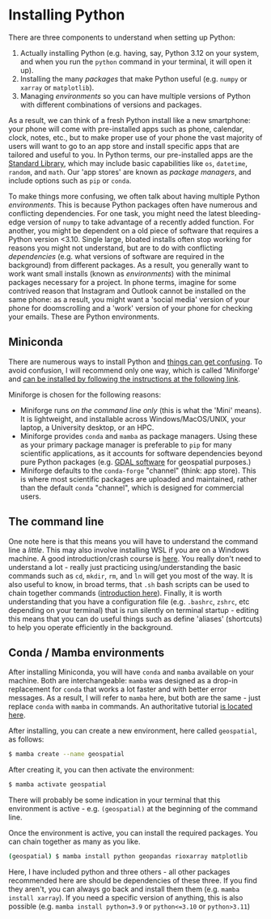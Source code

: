 # Installing Python

There are three components to understand when setting up Python:

1. Actually installing Python (e.g. having, say, Python 3.12 on your system, and when you run the `python` command in your terminal, it will open it up).
2. Installing the many *packages* that make Python useful (e.g. `numpy` or `xarray` or `matplotlib`).
3. Managing *environments* so you can have multiple versions of Python with different combinations of versions and packages.

As a result, we can think of a fresh Python install like a new smartphone: your phone will come with pre-installed apps such as phone, calendar, clock, notes, etc., but to make proper use of your phone the vast majority of users will want to go to an app store and install specific apps that are tailored and useful to you. In Python terms, our pre-installed apps are the [Standard Library](https://docs.python.org/3/library/index.html), which may include basic capabilities like `os`, `datetime`, `random`, and `math`. Our 'app stores' are known as *package managers*, and include options such as `pip` or `conda`.

To make things more confusing, we often talk about having multiple Python *environments*. This is because Python packages often have numerous and conflicting dependencies. For one task, you might need the latest bleeding-edge version of `numpy` to take advantage of a recently added function. For another, you might be dependent on a old piece of software that requires a Python version <3.10. Single large, bloated installs often stop working for reasons you might not understand, but are to do with conflicting *dependencies* (e.g. what versions of software are required in the background) from different packages. As a result, you generally want to work want small installs (known as *environments*) with the minimal packages necessary for a project. In phone terms, imagine for some contrived reason that Instagram and Outlook cannot be installed on the same phone: as a result, you might want a 'social media' version of your phone for doomscrolling and a 'work' version of your phone for checking your emails. These are Python environments. 

<!-- To make things even more complex, sometimes the packages (apps) we install are interdependent and mutually exclusive: a package we want for one task (e.g. satellite analysis) may, in the background critically [depend on](https://xkcd.com/2347/) a specific version of a numerical analysis package (e.g. `v.2.41`, as a useful function was introduced at that version). However, a package for another task (e.g. time-series analysis) may depend on another version. Our package managers are designed to *manage dependencies* and make sure that all the background required packages play nicely with all the packages you want. -->

## Miniconda

There are numerous ways to install Python and [things can get confusing](https://xkcd.com/1987/). To avoid confusion, I will recommend only one way, which is called 'Miniforge' and [can be installed by following the instructions at the following link](https://github.com/conda-forge/miniforge).

Miniforge is chosen for the following reasons:
 - Miniforge runs _on the command line only_ (this is what the 'Mini' means). It is lightweight, and installable across Windows/MacOS/UNIX, your laptop, a University desktop, or an HPC.
 - Miniforge provides `conda` and `mamba` as package managers. Using these as your primary package manager is preferable to `pip` for many scientific applications, as it accounts for software dependencies beyond pure Python packages (e.g. [GDAL software](https://gdal.org/en/stable/) for geospatial purposes.)
 - Miniforge defaults to the `conda-forge` "channel" (think: app store). This is where most scientific packages are uploaded and maintained, rather than the default `conda` "channel", which is designed for commercial users.

## The command line

One note here is that this means you will have to understand the command line a _little_. This may also involve installing WSL if you are on a Windows machine. A good introduction/crash course is [here](https://developer.mozilla.org/en-US/docs/Learn_web_development/Getting_started/Environment_setup/Command_line). You really don't need to understand a lot - really just practicing using/understanding the basic commands such as `cd`, `mkdir`, `rm`, and `ln` will get you most of the way. It is also useful to know, in broad terms, that `.sh` bash scripts can be used to chain together commands ([introduction here](https://www.freecodecamp.org/news/bash-scripting-tutorial-linux-shell-script-and-command-line-for-beginners/)). Finally, it is worth understanding that you have a configuration file (e.g. `.bashrc`, `zshrc`, etc depending on your terminal) that is run silently on terminal startup - editing this means that you can do useful things such as define 'aliases' (shortcuts) to help you operate efficiently in the background.

## Conda / Mamba environments

After installing Miniconda, you will have `conda` and `mamba` available on your machine. Both are interchangeable: `mamba` was designed as a drop-in replacement for `conda` that works a lot faster and with better error messages. As a result, I will refer to `mamba` here, but both are the same - just replace `conda` with `mamba` in commands. An authoritative tutorial [is located here](https://docs.conda.io/projects/conda/en/latest/user-guide/tasks/manage-environments.html).

After installing, you can create a new environment, here called `geospatial`, as follows:

```bash
$ mamba create --name geospatial
```

After creating it, you can then activate the environment:

```bash
$ mamba activate geospatial
```

There will probably be some indication in your terminal that this environment is active - e.g. `(geospatial)` at the beginning of the command line. 

Once the environment is active, you can install the required packages. You can chain together as many as you like. 

```bash
(geospatial) $ mamba install python geopandas rioxarray matplotlib
```

Here,  I have included python and three others - all other packages recommended here are should be dependencies of these three. If you find they aren't, you can always go back and install them them (e.g. `mamba install xarray`). If you need a specific version of anything, this is also possible (e.g. `mamba install python=3.9` or `python<=3.10` or `python>3.11`)

